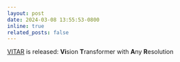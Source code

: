 ```yaml
---
layout: post
date: 2024-03-08 13:55:53-0800
inline: true
related_posts: false
---
```


[VITAR](https://arxiv.org/pdf/2403.18361) is released: **Vi**sion **T**ransformer with **A**ny **R**esolution
